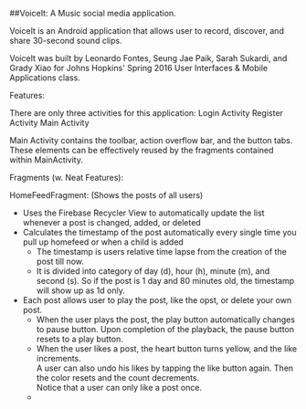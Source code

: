 ##VoiceIt: A Music social media application.

VoiceIt is an Android application that allows user to record, discover, and share 30-second sound clips. 

VoiceIt was built by Leonardo Fontes, Seung Jae Paik, Sarah Sukardi, and Grady Xiao for Johns Hopkins' Spring 2016 User Interfaces & Mobile Applications class.

Features:

There are only three activities for this application:
Login Activity
Register Activity
Main Activity

Main Activity contains the toolbar, action overflow bar, and the button tabs. <br>
These elements can be effectively reused by the fragments contained within MainActivity.

Fragments (w. Neat Features):

HomeFeedFragment: (Shows the posts of all users)
<ul>
  <li> Uses the Firebase Recycler View to automatically update the list whenever a post is changed, added, or deleted
  <li> Calculates the timestamp of the post automatically every single time you pull up homefeed or when a child is added
    <ul>
      <li>The timestamp is users relative time lapse from the creation of the post till now.
      <li>It is divided into category of day (d), hour (h), minute (m), and second (s).
      So if the post is 1 day and 80 minutes old, the timestamp will show up as 1d only.
    </ul>
  <li> Each post allows user to play the post, like the opst, or delete your own post.
    <ul>
      <li> When the user plays the post, the play button automatically changes to pause button.
      Upon completion of the playback, the pause button resets to a play button. 
      <li> When the user likes a post, the heart button turns yellow, and the like increments. <br>
      A user can also undo his likes by tapping the like button again. Then the color resets and the count decrements. <br>
      Notice that a user can only like a post once. <br>
      <li> 
    </ul>
</ul>



